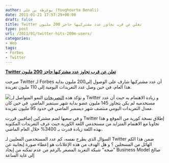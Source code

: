 ```yaml
---
author: يوغرطة بن علي (Youghourta Benali)
date: 2011-01-21 17:57:29+00:00
draft: false
title: Twitter تعلن عن قرب تجاوز عدد مشتركيها حاجز 200 مليون
type: post
url: /2011/01/twitter-hits-200m-users/
categories:
- Web
tags:
- Forbes
- Twitter
---
```


[**Twitter تعلن عن قرب تجاوز عدد مشتركيها حاجز 200 مليون**](https://www.it-scoop.com/2011/01/twitter-hits-200m-users/)


صرحت Twitter لـ Forbes أن عدد مشتركيها شارف على الوصول إلى200 مليون بداية هذا العام، في حين وصل عدد التغريدات اليومية إلى 110 مليون تغريدة.

[![](https://www.it-scoop.com/wp-content/uploads/2010/09/twitter.png)
](https://www.it-scoop.com/2011/01/twitter-hits-200m-users/)
و تؤكد هذه [التصريحات](http://blogs.forbes.com/oliverchiang/2011/01/19/twitter-hits-nearly-200m-users-110m-tweets-per-day-focuses-on-global-expansion/) النمو المتواصل لـ Twitter و زيادة الاهتمام به حيث أن عدد مستخدميه لم يكن يتجاوز 145 مليون عضو بداية شهر سبتمبر الماضي  في حين كان معدل التغريدات اليومي منتصف شهر ديسمبر الماضي في حدود 95 مليون تغريدة.

و في سعيها لضم مشتركين إضافيين قررت Twitter إطلاق نسخة كورية من الموقع و هذا تجاوبا مع الاهتمام المتزايد من مستخدمي اللغة الكورية حيث عرف التغريدات المكتوبة بهذه اللغة زيادة قدرت بـ 3400% خلال العام الماضي.

السؤال الذي يطرح نفسه، كم عدد المستخدمين الفعليين لـ Twitter ضمن هذا الكم الهائل من المسجلين ؟ و هل الهدف من هذه الإعلانات هو إعطاء صورة إيجابية عن "صحة" شبكة التغريد المصغر بالرغم من عدم تمكنه من إيجاد Business Model صالح إلى غاية الساعة
